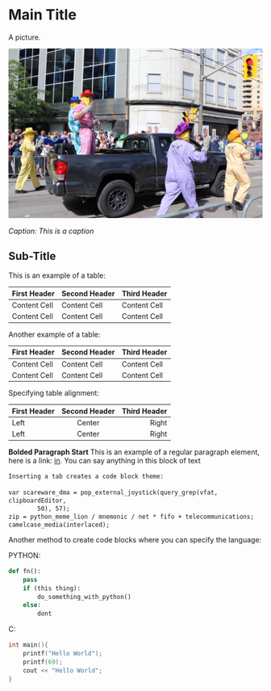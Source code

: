 # Main Title

A picture.

![Screenshot](img/screenshot.jpg)

*Caption: This is a caption*

## Sub-Title

This is an example of a table:

First Header | Second Header | Third Header
------------ | ------------- | ------------
Content Cell | Content Cell  | Content Cell
Content Cell | Content Cell  | Content Cell

Another example of a table:

| First Header | Second Header | Third Header |
| ------------ | ------------- | ------------ |
| Content Cell | Content Cell  | Content Cell |
| Content Cell | Content Cell  | Content Cell |

Specifying table alignment:

First Header | Second Header | Third Header
:----------- |:-------------:| -----------:
Left         | Center        | Right
Left         | Center        | Right

**Bolded Paragraph Start** This is an example of a regular paragraph element, here is a link: [in](http://domospetitus.org/pronumque-solacia). You can say anything in this block of text

    Inserting a tab creates a code block theme:

    var scareware_dma = pop_external_joystick(query_grep(vfat, clipboardEditor,
            50), 57);
    zip = python_meme_lion / mnemonic / net * fifo + telecommunications;
    camelcase_media(interlaced);

Another method to create code blocks where you can specify the language:

PYTHON:

```python
def fn():
    pass
    if (this thing):
        do_something_with_python()
    else:
        dont
```

C:

```C
int main(){
    printf("Hello World");
    printf(69);
    cout << "Hello World";
}
```
